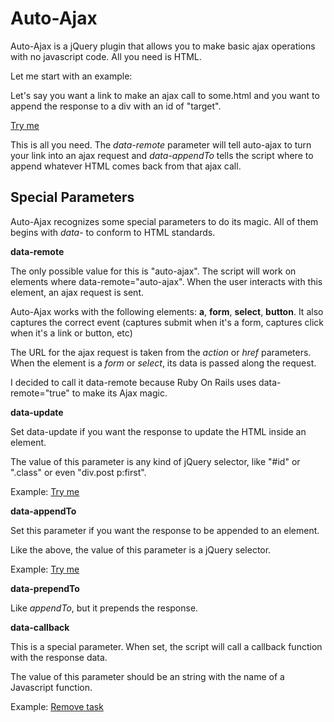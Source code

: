 # Auto-Ajax

Auto-Ajax is a jQuery plugin that allows you to make basic ajax operations with no javascript code. All you need is HTML.

Let me start with an example:

Let's say you want a link to make an ajax call to some.html and you want to append the response to a div with an id of "target".

<a href="/path/to/some.html" data-remote="auto-ajax" data-appendTo="#target">Try me</a>

This is all you need. The _data-remote_ parameter will tell auto-ajax to turn your link into an ajax request and _data-appendTo_ tells the script where to append whatever HTML comes back from that ajax call.

## Special Parameters

Auto-Ajax recognizes some special parameters to do its magic. All of them begins with _data-_ to conform to HTML standards.

**data-remote**

The only possible value for this is "auto-ajax". The script will work on elements where data-remote="auto-ajax". When the user interacts with this element, an ajax request is sent.

Auto-Ajax works with the following elements: **a**, **form**, **select**, **button**. It also captures the correct event (captures submit when it's a form, captures click when it's a link or button, etc)

The URL for the ajax request is taken from the _action_ or _href_ parameters. When the element is a _form_ or _select_, its data is passed along the request.

I decided to call it data-remote because Ruby On Rails uses data-remote="true" to make its Ajax magic.

**data-update**

Set data-update if you want the response to update the HTML inside an element. 

The value of this parameter is any kind of jQuery selector, like "#id" or ".class" or even "div.post p:first".

Example:
    <a href="path/to/some.php" data-remote="auto-ajax" data-update="#target">Try me</a>

**data-appendTo**

Set this parameter if you want the response to be appended to an element.

Like the above, the value of this parameter is a jQuery selector.

Example:
    <a href="path/to/some.php" data-remote="auto-ajax" data-appendTo="div:first">Try me</a>

**data-prependTo**

Like _appendTo_, but it prepends the response.

**data-callback**

This is a special parameter. When set, the script will call a callback function with the response data.

The value of this parameter should be an string with the name of a Javascript function.

Example:
        <a href="path/to/remove.php" data-remote="auto-ajax" data-callback="removeTask">Remove task</a>